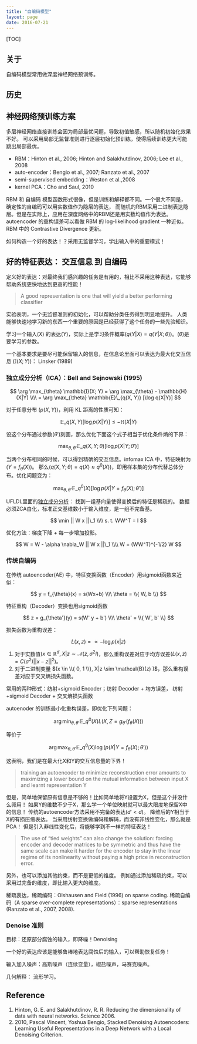 ```yaml
---
title: "自编码模型"
layout: page
date: 2016-07-21
---
```

[TOC]

## 关于
自编码模型常用做深度神经网络预训练。


## 历史

## 神经网络预训练方案
多层神经网络直接训练会因为局部最优问题，导致初值敏感，所以随机初始化效果不好。
可以采用局部无监督准则进行逐层初始化预训练，使得后续训练更大可能跳出局部最优。

- RBM：Hinton et al., 2006; Hinton and Salakhutdinov, 2006; Lee et al., 2008
- auto-encoder：Bengio et al., 2007; Ranzato et al., 2007
- semi-supervised embedding：Weston et al.,2008
- kernel PCA：Cho and Saul, 2010

RBM 和 自编码 模型函数形式很像，但是训练和解释都不同。一个很大不同是，确定性的自编码可以用实数值作为隐层的表达，
而随机的RBM采用二进制表达隐层。但是在实际上，应用在深度网络中的RBM还是用实数均值作为表达。
autoencoder 的重构误差可以看做 RBM 的 log-likelihood gradient 一种近似。
RBM 中的 Contrastive Divergence 更新。

如何构造一个好的表达！？采用无监督学习，学出输入中的重要模式！

## 好的特征表达： 交互信息 到 自编码
定义好的表达：对最终我们感兴趣的任务是有用的，相比不采用这种表达，它能够帮助系统更快地达到更高的性能！

> A good representation is one that will yield a better performing classifier

实验表明，一个无监督准则的初始化，可以帮助分类任务得到明显地提升。
人类能够快速地学习新的东西一个重要的原因是已经获得了这个任务的一些先验知识。

学习一个输入$(X)$ 的表达$(Y)$，实际上是学习条件概率$(q(Y|X) = q(Y|X; \theta))$。$(\theta)$是要学习的参数。

一个基本要求是要尽可能保留输入的信息，在信息论里面可以表达为最大化交互信息 $(\mathbb{I}(X; Y))$： Linsker (1989)

### 独立成分分析（ICA）：Bell and Sejnowski (1995)

$$
\arg \max_{\theta} \mathbb{I}(X; Y) = \arg \max_{\theta} - \mathbb{H}(X|Y) \\\\
    = \arg \max_{\theta} \mathbb{E}\_{q(X, Y)} [\log q(X|Y)]
$$

对于任意分布 $(p(X, Y))$，利用 KL 距离的性质可知：

$$
\mathbb{E}\_{q(X, Y)} [\log p(X|Y)] \le - \mathbb{H}(X|Y)
$$

设这个分布通过参数$(\theta')$刻画，那么优化下面这个式子相当于优化条件熵的下界：

$$
\max_{\theta, \theta'} \mathbb{E}\_{q(X, Y; \theta)} [\log p(X|Y; \theta')]
$$

当两个分布相同的时候，可以得到精确的交互信息。infomax ICA 中，特征映射为 $(Y = f_{\theta}(X))$。
那么$(q(X, Y;\theta) = q(X) \approx q^0(X))$，即用样本集的分布代替总体分布。优化问题变为：

$$
\max_{\theta, \theta'} \mathbb{E}\_{q^0(X)} [\log p(X|Y=f_{\theta}(X); \theta')]
$$

UFLDL里面的[独立成分分析](http://deeplearning.stanford.edu/wiki/index.php/%E7%8B%AC%E7%AB%8B%E6%88%90%E5%88%86%E5%88%86%E6%9E%90)：
找到一组基向量使得变换后的特征是稀疏的。
数据必须ZCA白化，标准正交基维数小于输入维度，是一组不完备基。

$$
\min || W x ||\_1  \\\\
s. t. WW^T = I
$$

优化方法：梯度下降 + 每一步增加投影。

$$
W = W - \alpha \nabla_W || W x ||\_1 \\\\
W = (WW^T)^{-1/2} W
$$

### 传统自编码
在传统 autoencoder(AE) 中，特征变换函数（Encoder）用sigmoid函数来近似：

$$
y = f_{\theta}(x) = s(Wx+b)   \\\\
\theta = \\{ W, b \\}
$$

特征重构（Decoder）变换也用sigmoid函数

$$
z = g_{\theta'}(y) = s(W' y + b') \\\\
\theta'  = \\{ W', b' \\}
$$

损失函数为重构误差：

$$
L(x, z) = \varpropto - \log p(x | z)
$$

1. 对于实数值$(x \in \mathbb{R}^d, X|z \sim \mathcal{N}(z, \sigma^2 I)$，那么重构误差对应于均方误差$(L(x, z) = C(\sigma^2)||x-z||^2)$。
2. 对于二进制变量 $(x \in \\{ 0, 1 \\}, X|z \sim \mathcal{B}(z) )$，那么重构误差对应于交叉熵损失函数。

常用的两种形式：纺射+sigmoid Encoder；纺射 Decoder + 均方误差， 纺射+sigmoid Decoder + 交叉熵损失函数

autoenoder 的训练最小化重构误差，即优化下列问题：

$$
\arg \min_{\theta, \theta'} \mathbb{E}\_{q^0(X)} L(X, Z=g_{\theta'}(f_{\theta}(X)))
$$

等价于

$$
\arg \max_{\theta, \theta'} \mathbb{E}\_{q^0(X)} \log(p(X| Y=f_{\theta}(X); \theta'))
$$

这表明，我们是在最大化X和Y的交互信息量的下界！

> training an autoencoder to minimize reconstruction error amounts
> to maximizing a lower bound on the mutual information between input X and learnt representation Y

但是，简单地保留原有信息是不够的！比如简单地将Y设置为X，但是这个并没什么卵用！
如果Y的维数不少于X，那么学一个单位映射就可以最大限度地保留X中的信息！
传统的autoencoder方法采用不完备的表达$(d' < d)$。
降维后的Y相当于X的有损压缩表达。
当采用纺射变换做编码和解码，而没有非线性变化，那么就是PCA！
但是引入非线性变化后，将能够学到不一样的特征表达！

> The use of “tied weights” can also change the solution: forcing encoder and decoder matrices to
> be symmetric and thus have the same scale can make it harder for the encoder to stay in the linear
> regime of its nonlinearity without paying a high price in reconstruction error.

另外，也可以添加其他约束，而不是更低的维度。
例如通过添加稀疏约束，可以采用过完备的维度，即比输入更大的维度。

稀疏表达，稀疏编码：Olshausen and Field (1996) on sparse coding.
稀疏自编码（A sparse over-complete representations）：sparse representations (Ranzato et al., 2007, 2008).


### Denoise 准则

目标：还原部分腐蚀的输入，即降噪！Denoising

一个好的表达应该是能够鲁棒地表达腐蚀后的输入，可以帮助恢复任务！

输入加入噪声：高斯噪声（连续变量），椒盐噪声，马赛克噪声。

几何解释：
流形学习。


## Reference
1. Hinton, G. E. and Salakhutdinov, R. R. Reducing the dimensionality of data with neural networks. Science 2006.
2. 2010, Pascal Vincent, Yoshua Bengio, Stacked Denoising Autoencoders: Learning Useful Representations in a Deep Network with a Local Denoising Criterion.
